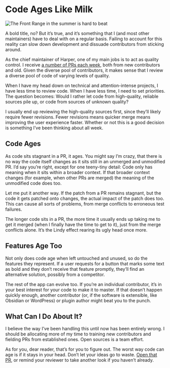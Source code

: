 # Code Ages Like Milk

![The Front Range in the summer is hard to beat](/images/front_range.webp)

A bold title, no? But it’s true, and it’s something that I (and most other maintainers) have to deal with on a regular basis. Failing to account for this reality can slow down development and dissuade contributors from sticking around.

As the chief maintainer of Harper, one of my main jobs is to act as quality control. I receive [a number of PRs each week](https://github.com/Automattic/harper/pulse/monthly), both from new contributors and old. Given the diverse pool of contributors, it makes sense that I review a diverse pool of code of varying levels of quality.

When I have my head down on technical and attention-intense projects, I have less time to review code. When I have less time, I need to set priorities. The question becomes: Would I rather let code from high-quality, reliable sources pile up, or code from sources of unknown quality?

I usually end up reviewing the high-quality sources first, since they’ll likely require fewer revisions. Fewer revisions means quicker merge means improving the user experience faster. Whether or not this is a good decision is something I’ve been thinking about all week.

## Code Ages

As code sits stagnant in a PR, it ages. You might say I’m crazy, that there is no way the code itself changes as it sits still in an unmerged and unmodified PR. I’d say you’re right, except for one teeny-tiny detail: Code only has meaning when it sits within a broader context. If that broader context changes (for example, when other PRs are merged) the meaning of the unmodified code does too.

Let me put it another way. If the patch from a PR remains stagnant, but the code it gets patched onto changes, the actual impact of the patch does too. This can cause all sorts of problems, from merge conflicts to erroneous test failures.

The longer code sits in a PR, the more time it usually ends up taking me to get it merged (when I finally have the time to get to it), just from the merge conflicts alone. It’s the Lindy effect rearing its ugly head once more.

## Features Age Too

Not only does code age when left untouched and unused, so do the features they represent. If a user requests for a button that marks some text as bold and they don’t receive that feature promptly, they’ll find an alternative solution, possibly from a competitor.

The rest of the app can evolve too. If you’re an individual contributor, it’s in your best interest for your code to make it to master. If that doesn’t happen quickly enough, another contributor (or, if the software is extensible, like Obsidian or WordPress) or plugin author might beat you to the punch.

## What Can I Do About It?

I believe the way I’ve been handling this until now has been entirely wrong. I should be allocating more of my time to training new contributors and fielding PRs from established ones. Open sources is a team effort.

As for you, dear reader, that’s for you to figure out. The worst way code can age is if it stays in your head. Don’t let your ideas go to waste. [Open that PR](./never_wait), or remind your reviewer to take another look if you haven’t already.
